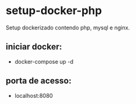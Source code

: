 # setup-docker-php
Setup dockerizado contendo php, mysql e nginx.

## iniciar docker:
* docker-compose up -d

## porta de acesso:
* localhost:8080
